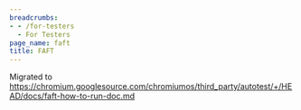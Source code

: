 ```yaml
---
breadcrumbs:
- - /for-testers
  - For Testers
page_name: faft
title: FAFT
---
```


Migrated to
<https://chromium.googlesource.com/chromiumos/third_party/autotest/+/HEAD/docs/faft-how-to-run-doc.md>